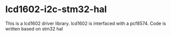# lcd1602-i2c-stm32-hal
This is a lcd1602 driver library. lcd1602 is interfaced with a pcf8574.
Code is written based on stm32 hal

